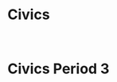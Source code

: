 # Civics
<!DOCTYPE html>
<head>
<title>Civics Period 3</title>
  <meta charset="UTF-8">
  <meta name="description" content="Beitz Period 3">
  <link rel="stylesheet" type="text/css" href="/ac/globalnav/3/en_US/styles/ac-globalnav.built.css" />
	<link rel="stylesheet" type="text/css" href="/ac/localnav/4/styles/ac-localnav.built.css" />
	<link rel="stylesheet" type="text/css" href="/ac/globalfooter/3/en_US/styles/ac-globalfooter.built.css" />
	<link rel="stylesheet" type="text/css" href="/ac/localeswitcher/1/styles/localeswitcher.built.css" />
  </head>
  <body>
<h1>Civics Period 3<h1>